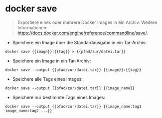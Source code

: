 # docker save

> Exportiere eines oder mehrere Docker Images in ein Archiv.
> Weitere Informationen: <https://docs.docker.com/engine/reference/commandline/save/>.

- Speichere ein Image über die Standardausgabe in ein Tar-Archiv:

`docker save {{image}}:{{tag}} > {{pfad/zur/datei.tar}}`

- Speichere ein Image in ein Tar-Archiv:

`docker save --output {{pfad/zur/datei.tar}} {{image}}:{{tag}}`

- Speichere alle Tags eines Images:

`docker save --output {{pfad/zur/datei.tar}} {{image_name}}`

- Speichere nur bestimmte Tags eines Images:

`docker save --output {{pfad/zur/datei.tar}} {{image_name:tag1 image_name:tag2 ...}}`
